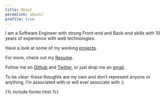 ```yaml
---
title: About
permalink: about/
profile: true
---
```


I am a Software Engineer with strong Front-end and Back-end skills with 10 years of experience with web technologies.

Have a look at some of my working [projects](/portfolio/).

For more, check out my [Resume](/cv/).

Follow me on [Github](https://github.com/chocnut) and [Twitter](https://twitter.com/pindiola), or just drop me an [email](<mailto:info@pindiola.me>).

To be clear: these thoughts are my own and don’t represent anyone or anything, I’m associated with or will ever associate with :)

{% include footer.html %}
